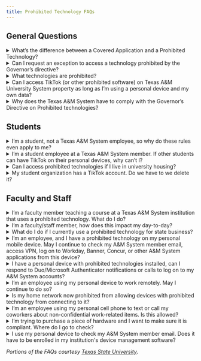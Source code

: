 ```yaml
---
title: Prohibited Technology FAQs
---
```


## General Questions

<details>
	<summary>What’s the difference between a Covered Application and a Prohibited Technology?</summary>

	**Covered applications** are limited to certain social media applications and services, such as TikTok. The prohibition against covered applications extends only to institution-owned devices, and exceptions are extremely limited to law enforcement and information security purposes.

	**Prohibited technologies** are a broad set of hardware and software products and services specified by the Texas Department of Information Resources (DIR). The prohibition has a broad set of technical and administrative requirements that apply to both institution-owned devices and personally-owned devices used for state business.
</details>

<details>
	<summary>Can I request an exception to access a technology prohibited by the Governor’s directive?</summary>

	Faculty and staff may request exceptions for Prohibited Technologies. To request an exception, follow your institution's exception request process. The form must include a business justification and be approved by the institution head (university president or agency director).

	No exceptions may be authorized for social media services classified as Covered Applications under Tex. Gov't Code Chapter 620.
</details>

<details>
	<summary>What technologies are prohibited?</summary>

	DIR maintains a list of Prohibited Technologies, including software, applications, developers, hardware, equipment, and manufacturers, as well as technologies from any subsidiary or affiliate of an entity on DIR’s list (e.g., a software studio or child company partially owned by a listed entity). 

	The list is available here: https://dir.texas.gov/information-security/prohibited-technologies

	Covered Applications are identified by proclamation of the Governor. Presently the only technologies identified as Covered Applications are TikTok and other services from TikTok’s parent company, ByteDance Ltd.
</details>

<details>
	<summary>Can I access TikTok (or other prohibited software) on Texas A&M University System property as long as I’m using a personal device and my own data?</summary>

	The Texas A&M System does not manage user personal devices. Users with personal devices with prohibited technologies installed will be prohibited from entering sensitive locations and may be blocked on A&M System member networks if they connect to those networks.
</details>

<details>
	<summary>Why does the Texas A&M System have to comply with the Governor’s Directive on Prohibited technologies?</summary>

	The Texas A&M System and its members are public institutions of higher education and state agencies, and are therefore subject to complying with requirements set by the Office of the Governor, rules set by regulatory agencies, and legislative mandates passed into law. Further, the A&M System issues policies corresponding to similar compliance requirements.
</details>

## Students

<details>
	<summary>I’m a student, not a Texas A&M System employee, so why do these rules even apply to me?</summary>

	These rules apply to all individuals accessing institution-owned information resources.
</details>

<details>
	<summary>I’m a student employee at a Texas A&M System member. If other students can have TikTok on their personal devices, why can’t I?</summary>

	You may have prohibited technologies on personally-owned devices. However, you cannot conduct state business from a personally-owned device that contains prohibited technologies.
</details>

<details>
	<summary>Can I access prohibited technologies if I live in university housing?</summary>

	Refer to your university's acceptable use policies for further information.
</details>

<details>
	<summary>My student organization has a TikTok account. Do we have to we delete it?</summary>

	Contact your university's information security office for guidance.
</details>

## Faculty and Staff

<details>
	<summary>I’m a faculty member teaching a course at a Texas A&M System institution that uses a prohibited technology. What do I do?</summary>

	Contact your university's information security office for guidance.
</details>

<details>
	<summary>I’m a faculty/staff member, how does this impact my day-to-day?</summary>

	This answer depends on the tools and technologies you use on a day-to-day basis. Employees who use only institution-owned devices, software, and other technologies to do their job should experience little to no impact.
</details>

<details>
	<summary>What do I do if I currently use a prohibited technology for state business?</summary>

	Discontinue the use of the prohibited technology and contact your institution's information security office for guidance.
</details>

<details>
	<summary>I’m an employee, and I have a prohibited technology on my personal mobile device. May I continue to check my A&M System member email, access VPN, log on to Workday, Banner, Concur, or other A&M System applications from this device?</summary>

	No. Having prohibited technology on your personal device while conducting state business is prohibited. You need to remove the prohibited technology before continuing to use this device for state business. If you are required to conduct state business on this device and cannot or will not remove the prohibited technology, you should consult with your supervisor about what device(s) may be made available for performing your duties.
</details>

<details>
	<summary>I have a personal device with prohibited technologies installed, can I respond to Duo/Microsoft Authenticator notifications or calls to log on to my A&M System accounts?</summary>

	Yes, within the scope of this prohibition, using your personal device as part of Duo/Microsoft/etc. Multi-Factor Authentication (MFA) is not considered conducting state business.
</details>

<details>
	<summary>I’m an employee using my personal device to work remotely. May I continue to do so?</summary>

	It is recommended that an institution-issued device be used to work remotely. However, if a personal device is being used to conduct state business, prohibited technologies cannot be installed.
</details>

<details>
	<summary>Is my home network now prohibited from allowing devices with prohibited technology from connecting to it?</summary>

	No. Requirements set forth by objective four of the governor’s order for network restrictions are limited to institution-owned networks.
</details>

<details>
	<summary>I’m an employee using my personal cell phone to text or call my coworkers about non-confidential work-related items. Is this allowed?</summary>

	Yes, you are allowed to use your personal device to call or text your coworkers to conduct state business if you are not transmitting sensitive or confidential information.
</details>

<details>
	<summary>I’m trying to purchase a piece of hardware and I want to make sure it is compliant. Where do I go to check?</summary>

	DIR maintains a list of Prohibited Technologies, including software, applications, developers, hardware, equipment, and manufacturers, as well as technologies from any subsidiary or affiliate of an entity on DIR’s list (e.g., a software studio or child company partially owned by a listed entity). 

	The list is available here: https://dir.texas.gov/information-security/prohibited-technologies
</details>

<details>
	<summary>I use my personal device to check my A&M System member email. Does it have to be enrolled in my institution's device management software?</summary>

	No. Device management only applies to institution-owned devices.
</details>


_Portions of the FAQs courtesy [Texas State University](https://doit.txst.edu/technologiesprohibitedbyregulation.html)._